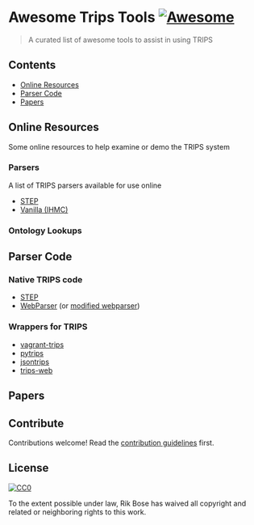 # Awesome Trips Tools [![Awesome](https://awesome.re/badge.svg)](https://awesome.re)

> A curated list of awesome tools to assist in using TRIPS


## Contents

- [Online Resources](#online-resources)
- [Parser Code](#parser-Code)
- [Papers](#papers)


## Online Resources

Some online resources to help examine or demo the TRIPS system

### Parsers

A list of TRIPS parsers available for use online

- [STEP](http://trips.ihmc.us/parser/cgi/step#)
- [Vanilla (IHMC)](http://trips.ihmc.us/parser/cgi/parse#)

### Ontology Lookups


## Parser Code

### Native TRIPS code

- [STEP](http://github.com/wdebeaum/STEP)
- [WebParser](http://github.com/wdebeaum/webparser) (or [modified webparser](http://github.com/tripslab/webparser))

### Wrappers for TRIPS

- [vagrant-trips](http://github.com/tripslab/vagrant-trips)
- [pytrips](http://github.com/mrmechko/pytrips)
- [jsontrips](http://github.com/mrmechko/pytrips)
- [trips-web](http://github.com/mrmechko/trips-web)


## Papers


## Contribute

Contributions welcome! Read the [contribution guidelines](contributing.md) first.


## License

[![CC0](https://mirrors.creativecommons.org/presskit/buttons/88x31/svg/cc-zero.svg)](https://creativecommons.org/publicdomain/zero/1.0)

To the extent possible under law, Rik Bose has waived all copyright and
related or neighboring rights to this work.
